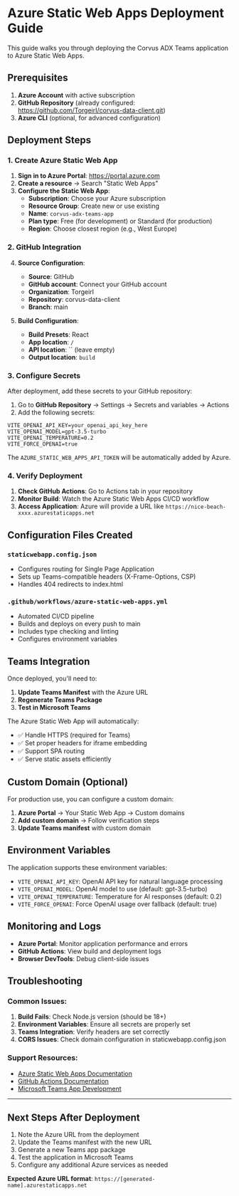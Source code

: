 # Azure Static Web Apps Deployment Guide

This guide walks you through deploying the Corvus ADX Teams application to Azure Static Web Apps.

## Prerequisites

1. **Azure Account** with active subscription
2. **GitHub Repository** (already configured: https://github.com/TorgeirI/corvus-data-client.git)
3. **Azure CLI** (optional, for advanced configuration)

## Deployment Steps

### 1. Create Azure Static Web App

1. **Sign in to Azure Portal**: https://portal.azure.com
2. **Create a resource** → Search "Static Web Apps"
3. **Configure the Static Web App**:
   - **Subscription**: Choose your Azure subscription
   - **Resource Group**: Create new or use existing
   - **Name**: `corvus-adx-teams-app`
   - **Plan type**: Free (for development) or Standard (for production)
   - **Region**: Choose closest region (e.g., West Europe)

### 2. GitHub Integration

4. **Source Configuration**:
   - **Source**: GitHub
   - **GitHub account**: Connect your GitHub account
   - **Organization**: TorgeirI
   - **Repository**: corvus-data-client
   - **Branch**: main

5. **Build Configuration**:
   - **Build Presets**: React
   - **App location**: `/`
   - **API location**: `` (leave empty)
   - **Output location**: `build`

### 3. Configure Secrets

After deployment, add these secrets to your GitHub repository:

1. Go to **GitHub Repository** → Settings → Secrets and variables → Actions
2. Add the following secrets:

```
VITE_OPENAI_API_KEY=your_openai_api_key_here
VITE_OPENAI_MODEL=gpt-3.5-turbo
VITE_OPENAI_TEMPERATURE=0.2
VITE_FORCE_OPENAI=true
```

The `AZURE_STATIC_WEB_APPS_API_TOKEN` will be automatically added by Azure.

### 4. Verify Deployment

1. **Check GitHub Actions**: Go to Actions tab in your repository
2. **Monitor Build**: Watch the Azure Static Web Apps CI/CD workflow
3. **Access Application**: Azure will provide a URL like `https://nice-beach-xxxx.azurestaticapps.net`

## Configuration Files Created

### `staticwebapp.config.json`
- Configures routing for Single Page Application
- Sets up Teams-compatible headers (X-Frame-Options, CSP)
- Handles 404 redirects to index.html

### `.github/workflows/azure-static-web-apps.yml`
- Automated CI/CD pipeline
- Builds and deploys on every push to main
- Includes type checking and linting
- Configures environment variables

## Teams Integration

Once deployed, you'll need to:

1. **Update Teams Manifest** with the Azure URL
2. **Regenerate Teams Package**
3. **Test in Microsoft Teams**

The Azure Static Web App will automatically:
- ✅ Handle HTTPS (required for Teams)
- ✅ Set proper headers for iframe embedding
- ✅ Support SPA routing
- ✅ Serve static assets efficiently

## Custom Domain (Optional)

For production use, you can configure a custom domain:

1. **Azure Portal** → Your Static Web App → Custom domains
2. **Add custom domain** → Follow verification steps
3. **Update Teams manifest** with custom domain

## Environment Variables

The application supports these environment variables:

- `VITE_OPENAI_API_KEY`: OpenAI API key for natural language processing
- `VITE_OPENAI_MODEL`: OpenAI model to use (default: gpt-3.5-turbo)
- `VITE_OPENAI_TEMPERATURE`: Temperature for AI responses (default: 0.2)
- `VITE_FORCE_OPENAI`: Force OpenAI usage over fallback (default: true)

## Monitoring and Logs

- **Azure Portal**: Monitor application performance and errors
- **GitHub Actions**: View build and deployment logs
- **Browser DevTools**: Debug client-side issues

## Troubleshooting

### Common Issues:

1. **Build Fails**: Check Node.js version (should be 18+)
2. **Environment Variables**: Ensure all secrets are properly set
3. **Teams Integration**: Verify headers are set correctly
4. **CORS Issues**: Check domain configuration in staticwebapp.config.json

### Support Resources:

- [Azure Static Web Apps Documentation](https://docs.microsoft.com/azure/static-web-apps/)
- [GitHub Actions Documentation](https://docs.github.com/actions)
- [Microsoft Teams App Development](https://docs.microsoft.com/microsoftteams/platform/)

---

## Next Steps After Deployment

1. Note the Azure URL from the deployment
2. Update the Teams manifest with the new URL
3. Generate a new Teams app package
4. Test the application in Microsoft Teams
5. Configure any additional Azure services as needed

**Expected Azure URL format**: `https://[generated-name].azurestaticapps.net`
